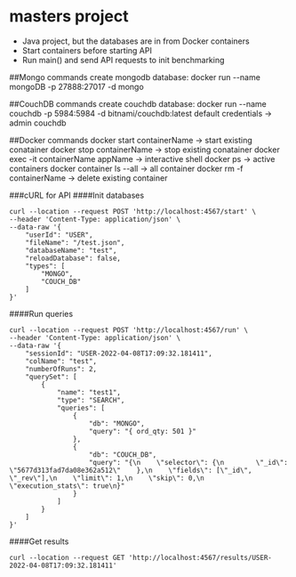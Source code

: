 # masters project
- Java project, but the databases are in from Docker containers
- Start containers before starting API
- Run main() and send API requests to init benchmarking

##Mongo commands
    create mongodb database:
    docker run --name mongoDB -p 27888:27017 -d mongo
                                       
##CouchDB commands
    create couchdb database:
    docker run --name couchdb -p 5984:5984 -d bitnami/couchdb:latest
    default credentials -> admin couchdb

##Docker commands
    docker start containerName                          -> start existing conatainer
    docker stop containerName                           -> stop existing conatainer
    docker exec -it containerName appName               -> interactive shell
    docker ps                                           -> active containers 
    docker container ls --all                           -> all container
    docker rm -f containerName                          -> delete existing container

###cURL for API
####Init databases
```
curl --location --request POST 'http://localhost:4567/start' \
--header 'Content-Type: application/json' \
--data-raw '{
    "userId": "USER",
    "fileName": "/test.json",
    "databaseName": "test",
    "reloadDatabase": false,
    "types": [
        "MONGO",
        "COUCH_DB"
    ]
}'
```
####Run queries
```
curl --location --request POST 'http://localhost:4567/run' \
--header 'Content-Type: application/json' \
--data-raw '{
    "sessionId": "USER-2022-04-08T17:09:32.181411",
    "colName": "test",
    "numberOfRuns": 2,
    "querySet": [
        {
            "name": "test1",
            "type": "SEARCH",
            "queries": [
                {
                    "db": "MONGO",
                    "query": "{ ord_qty: 501 }"
                },
                {
                    "db": "COUCH_DB",
                    "query": "{\n    \"selector\": {\n        \"_id\": \"5677d313fad7da08e362a512\"    },\n    \"fields\": [\"_id\", \"_rev\"],\n    \"limit\": 1,\n    \"skip\": 0,\n    \"execution_stats\": true\n}"
                }
            ]
        }
    ]
}'
```
####Get results
```
curl --location --request GET 'http://localhost:4567/results/USER-2022-04-08T17:09:32.181411'
```
